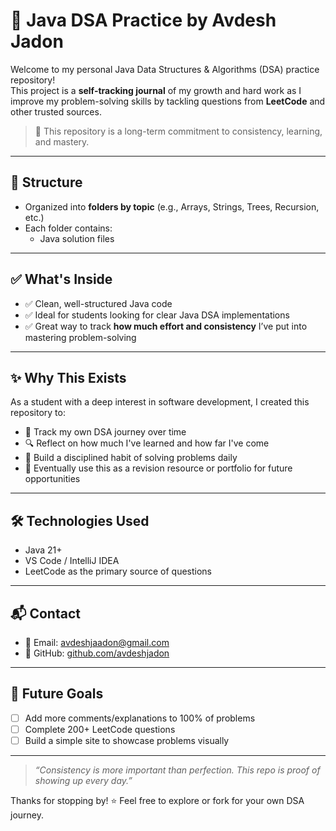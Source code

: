# 🚀 Java DSA Practice by Avdesh Jadon

Welcome to my personal Java Data Structures & Algorithms (DSA) practice repository!  
This project is a **self-tracking journal** of my growth and hard work as I improve my problem-solving skills by tackling questions from **LeetCode** and other trusted sources.

> 📅 This repository is a long-term commitment to consistency, learning, and mastery.

---

## 📁 Structure

- Organized into **folders by topic** (e.g., Arrays, Strings, Trees, Recursion, etc.)
- Each folder contains:
  - Java solution files

---

## ✅ What's Inside

- ✅ Clean, well-structured Java code
- ✅ Ideal for students looking for clear Java DSA implementations
- ✅ Great way to track **how much effort and consistency** I’ve put into mastering problem-solving

---

## ✨ Why This Exists

As a student with a deep interest in software development, I created this repository to:

- 💪 Track my own DSA journey over time
- 🔍 Reflect on how much I've learned and how far I've come
- 🎯 Build a disciplined habit of solving problems daily
- 🧠 Eventually use this as a revision resource or portfolio for future opportunities

---

## 🛠 Technologies Used

- Java 21+
- VS Code / IntelliJ IDEA
- LeetCode as the primary source of questions

---

## 📬 Contact

- 📧 Email: [avdeshjaadon@gmail.com](mailto:avdeshjaadon@gmail.com)
- 🐙 GitHub: [github.com/avdeshjadon](https://github.com/avdeshjadon)

---

## 🙌 Future Goals

- [ ] Add more comments/explanations to 100% of problems
- [ ] Complete 200+ LeetCode questions
- [ ] Build a simple site to showcase problems visually

---

> _“Consistency is more important than perfection. This repo is proof of showing up every day.”_

Thanks for stopping by! ⭐ Feel free to explore or fork for your own DSA journey.
